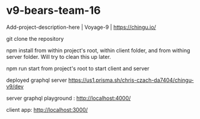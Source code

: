 # v9-bears-team-16
Add-project-description-here | Voyage-9 | <https://chingu.io/>

git clone the repository

npm install from within project's root, within client folder, and from withing server folder. Will try to clean this up later.

npm run start from project's root to start client and server

deployed graphql server https://us1.prisma.sh/chris-czach-da7404/chingu-v9/dev

server graphql playground : <http://localhost:4000/>

client app: <http://localhost:3000/>
